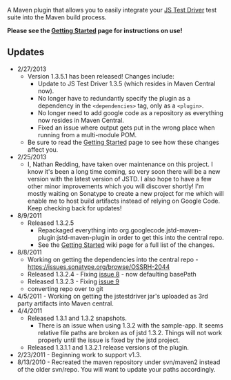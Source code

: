 A Maven plugin that allows you to easily integrate your [JS Test Driver](http://code.google.com/p/js-test-driver/) test suite into the Maven build process.

**Please see the [Getting Started](http://code.google.com/p/jstd-maven-plugin/wiki/GettingStarted) page for instructions on use!**

## Updates ##
  * 2/27/2013
    * Version 1.3.5.1 has been released! Changes include:
      * Update to JS Test Driver 1.3.5 (which resides in Maven Central now).
      * No longer have to redundantly specify the plugin as a dependency in the `<dependencies>` tag, only as a `<plugin>`.
      * No longer need to add google code as a repository as everything now resides in Maven Central.
      * Fixed an issue where output gets put in the wrong place when running from a multi-module POM.
    * Be sure to read the [Getting Started](http://code.google.com/p/jstd-maven-plugin/wiki/GettingStarted) page to see how these changes affect you.
  * 2/25/2013
    * I, Nathan Redding, have taken over maintenance on this project. I know it's been a long time coming, so very soon there will be a new version with the latest version of JSTD. I also hope to have a few other minor improvements which you will discover shortly! I'm mostly waiting on Sonatype to create a new project for me which will enable me to host build artifacts instead of relying on Google Code. Keep checking back for updates!
  * 8/9/2011
    * Released 1.3.2.5
      * Repackaged everything into org.googlecode.jstd-maven-plugin:jstd-maven-plugin in order to get this into the central repo.
      * See the [Getting Started](http://code.google.com/p/jstd-maven-plugin/wiki/GettingStartedWithVersionPriorTo1_3_5_1) wiki page for a full list of the changes.
  * 8/8/2011
    * Working on getting the dependencies into the central repo - https://issues.sonatype.org/browse/OSSRH-2044
    * Released 1.3.2.4 - Fixing [issue 8](https://code.google.com/p/jstd-maven-plugin/issues/detail?id=8) - now defaulting basePath
    * Released 1.3.2.3 - Fixing [issue 9](https://code.google.com/p/jstd-maven-plugin/issues/detail?id=9)
    * converting repo over to git
  * 4/5/2011 - Working on getting the jstestdriver jar's uploaded as 3rd party artifacts into Maven central.
  * 4/4/2011
    * Released 1.3.1 and 1.3.2 snapshots.
      * There is an issue when using 1.3.2 with the sample-app. It seems relative file paths are broken as of jstd 1.3.2.  Things will not work properly until the issue is fixed by the jstd project.
    * Released 1.3.1.1 and 1.3.2.1 release versions of the plugin.
  * 2/23/2011 - Beginning work to support v1.3.
  * 8/13/2010 - Recreated the maven repository under svn/maven2 instead of the older svn/repo.  You will want to update your paths accordingly.